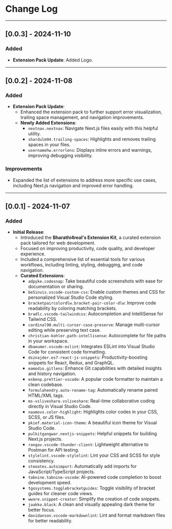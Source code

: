 # Change Log

---

## [0.0.3] - 2024-11-10

### Added

- **Extension Pack Update**: Added Logo.

---

## [0.0.2] - 2024-11-08

### Added

- **Extension Pack Update**:
  - Enhanced the extension pack to further support error visualization, trailing space management, and navigation improvements.
  - **Newly Added Extensions**:
    - `nextnav.nextnav`: Navigate Next.js files easily with this helpful utility.
    - `shardulm94.trailing-spaces`: Highlights and removes trailing spaces in your files.
    - `usernamehw.errorlens`: Displays inline errors and warnings, improving debugging visibility.

### Improvements

- Expanded the list of extensions to address more specific use cases, including Next.js navigation and improved error handling.

---

## [0.0.1] - 2024-11-07

### Added

- **Initial Release**:
  - Introduced the **Bharathi4real's Extension Kit**, a curated extension pack tailored for web development.
  - Focused on improving productivity, code quality, and developer experience.
  - Included a comprehensive list of essential tools for various workflows, including linting, styling, debugging, and code navigation.
  - **Curated Extensions**:
    - `adpyke.codesnap`: Take beautiful code screenshots with ease for documentation or sharing.
    - `be5invis.vscode-custom-css`: Enable custom themes and CSS for personalized Visual Studio Code styling.
    - `bracketpaircolordlw.bracket-pair-color-dlw`: Improve code readability by coloring matching brackets.
    - `bradlc.vscode-tailwindcss`: Autocompletion and IntelliSense for Tailwind CSS.
    - `cardinal90.multi-cursor-case-preserve`: Manage multi-cursor editing while preserving text case.
    - `christian-kohler.path-intellisense`: Autocomplete for file paths in your workspace.
    - `dbaeumer.vscode-eslint`: Integrates ESLint into Visual Studio Code for consistent code formatting.
    - `dsznajder.es7-react-js-snippets`: Productivity-boosting snippets for React, Redux, and GraphQL.
    - `eamodio.gitlens`: Enhance Git capabilities with detailed insights and history navigation.
    - `esbenp.prettier-vscode`: A popular code formatter to maintain a clean codebase.
    - `formulahendry.auto-rename-tag`: Automatically rename paired HTML/XML tags.
    - `ms-vsliveshare.vsliveshare`: Real-time collaborative coding directly in Visual Studio Code.
    - `naumovs.color-highlight`: Highlights color codes in your CSS, SCSS, or JS files.
    - `pkief.material-icon-theme`: A beautiful icon theme for Visual Studio Code.
    - `pulkitgangwar.nextjs-snippets`: Helpful snippets for building Next.js projects.
    - `rangav.vscode-thunder-client`: Lightweight alternative to Postman for API testing.
    - `stylelint.vscode-stylelint`: Lint your CSS and SCSS for style consistency.
    - `steoates.autoimport`: Automatically add imports for JavaScript/TypeScript projects.
    - `tabnine.tabnine-vscode`: AI-powered code completion to boost development speed.
    - `tgosystems.togglebracketguides`: Toggle visibility of bracket guides for cleaner code views.
    - `wware.snippet-creator`: Simplify the creation of code snippets.
    - `jaakko.black`: A clean and visually appealing dark theme for better focus.
    - `davidanson.vscode-markdownlint`: Lint and format markdown files for better readability.
